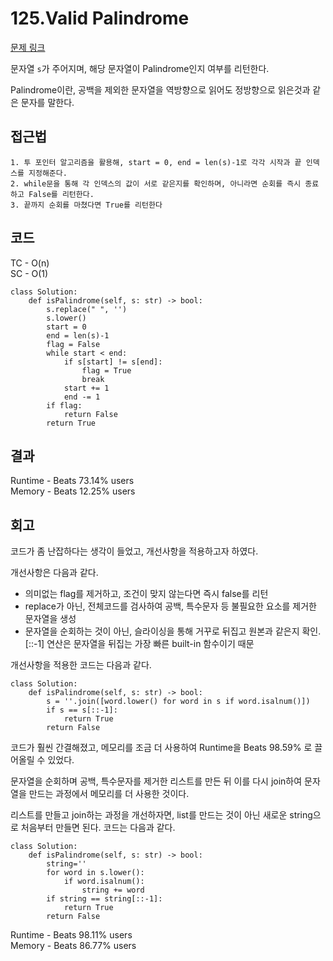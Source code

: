 # 125.Valid Palindrome

[문제 링크](https://leetcode.com/problems/valid-palindrome/?envType=study-plan-v2&envId=top-interview-150)

문자열 `s`가 주어지며, 해당 문자열이 Palindrome인지 여부를 리턴한다.

Palindrome이란, 공백을 제외한 문자열을 역방향으로 읽어도 정방향으로 읽은것과 같은 문자를 말한다.

## 접근법

```
1. 투 포인터 알고리즘을 활용해, start = 0, end = len(s)-1로 각각 시작과 끝 인덱스를 지정해준다.
2. while문을 통해 각 인덱스의 값이 서로 같은지를 확인하며, 아니라면 순회를 즉시 종료하고 False를 리턴한다.
3. 끝까지 순회를 마쳤다면 True를 리턴한다
```

## 코드

TC - O(n)<br>
SC - O(1)

```
class Solution:
    def isPalindrome(self, s: str) -> bool:
        s.replace(" ", '')
        s.lower()
        start = 0
        end = len(s)-1
        flag = False
        while start < end:
            if s[start] != s[end]:
                flag = True
                break
            start += 1
            end -= 1
        if flag:
            return False
        return True
```

## 결과

Runtime - Beats 73.14% users<br>
Memory - Beats 12.25% users

## 회고

코드가 좀 난잡하다는 생각이 들었고, 개선사항을 적용하고자 하였다.

개선사항은 다음과 같다.

- 의미없는 flag를 제거하고, 조건이 맞지 않는다면 즉시 false를 리턴
- replace가 아닌, 전체코드를 검사하여 공백, 특수문자 등 불필요한 요소를 제거한 문자열을 생성
- 문자열을 순회하는 것이 아닌, 슬라이싱을 통해 거꾸로 뒤집고 원본과 같은지 확인. [::-1] 연산은 문자열을 뒤집는 가장 빠른 built-in 함수이기 때문

개선사항을 적용한 코드는 다음과 같다.

```
class Solution:
    def isPalindrome(self, s: str) -> bool:
        s = ''.join([word.lower() for word in s if word.isalnum()])
        if s == s[::-1]:
            return True
        return False
```

코드가 훨씬 간결해졌고, 메모리를 조금 더 사용하여 Runtime을 Beats 98.59% 로 끌어올릴 수 있었다.

문자열을 순회하며 공백, 특수문자를 제거한 리스트를 만든 뒤 이를 다시 join하여 문자열을 만드는 과정에서 메모리를 더 사용한 것이다.

리스트를 만들고 join하는 과정을 개선하자면, list를 만드는 것이 아닌 새로운 string으로 처음부터 만들면 된다. 코드는 다음과 같다.

```
class Solution:
    def isPalindrome(self, s: str) -> bool:
        string=''
        for word in s.lower():
            if word.isalnum():
                string += word
        if string == string[::-1]:
            return True
        return False
```

Runtime - Beats 98.11% users<br>
Memory - Beats 86.77% users